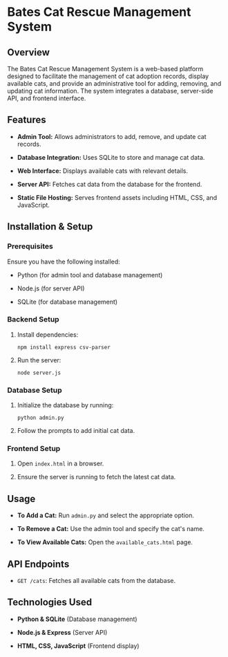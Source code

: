 # Bates Cat Rescue Management System

## Overview

The Bates Cat Rescue Management System is a web-based platform designed to facilitate the management of cat adoption records, display available cats, and provide an administrative tool for adding, removing, and updating cat information. The system integrates a database, server-side API, and frontend interface.

## Features

-   **Admin Tool:** Allows administrators to add, remove, and update cat records.
    
-   **Database Integration:** Uses SQLite to store and manage cat data.
    
-   **Web Interface:** Displays available cats with relevant details.
    
-   **Server API:** Fetches cat data from the database for the frontend.
    
-   **Static File Hosting:** Serves frontend assets including HTML, CSS, and JavaScript.
   
## Installation & Setup

### Prerequisites

Ensure you have the following installed:

-   Python (for admin tool and database management)
    
-   Node.js (for server API)
    
-   SQLite (for database management)
    

### Backend Setup

1.  Install dependencies:
    
    ```
    npm install express csv-parser
    ```
    
2.  Run the server:
    
    ```
    node server.js
    ```
    

### Database Setup

1.  Initialize the database by running:
    
    ```
    python admin.py
    ```
    
2.  Follow the prompts to add initial cat data.
    

### Frontend Setup

1.  Open `index.html` in a browser.
    
2.  Ensure the server is running to fetch the latest cat data.
    

## Usage

-   **To Add a Cat:** Run `admin.py` and select the appropriate option.
    
-   **To Remove a Cat:** Use the admin tool and specify the cat's name.
    
-   **To View Available Cats:** Open the `available_cats.html` page.
    

## API Endpoints

-   `GET /cats`: Fetches all available cats from the database.
    

## Technologies Used

-   **Python & SQLite** (Database management)
    
-   **Node.js & Express** (Server API)
    
-   **HTML, CSS, JavaScript** (Frontend display)
